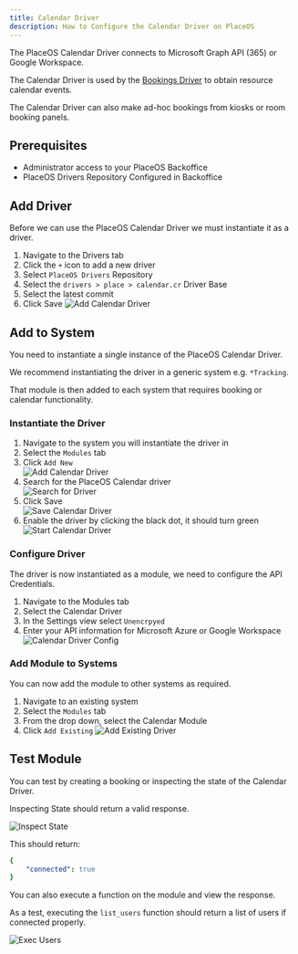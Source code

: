 ```yaml
---
title: Calendar Driver
description: How to Configure the Calendar Driver on PlaceOS
---
```


The PlaceOS Calendar Driver connects to Microsoft Graph API (365) or Google Workspace.

The Calendar Driver is used by the [Bookings Driver](./placeos-bookings.md) to obtain resource calendar events.

The Calendar Driver can also make ad-hoc bookings from kiosks or room booking panels.

## Prerequisites 

- Administrator access to your PlaceOS Backoffice
- PlaceOS Drivers Repository Configured in Backoffice

## Add Driver

Before we can use the PlaceOS Calendar Driver we must instantiate it as a driver.

1. Navigate to the Drivers tab
2. Click the `+` icon to add a new driver
3. Select `PlaceOS Drivers` Repository
4. Select the `drivers > place > calendar.cr` Driver Base
5. Select the latest commit
6. Click Save
![Add Calendar Driver](./assets/add-calendar-driver.png)  

## Add to System

You need to instantiate a single instance of the PlaceOS Calendar Driver.

We recommend instantiating the driver in a generic system e.g. `*Tracking`.

That module is then added to each system that requires booking or calendar functionality.

### Instantiate the Driver

1. Navigate to the system you will instantiate the driver in
2. Select the `Modules` tab
3. Click `Add New`  
![Add Calendar Driver](./assets/add-driver.png)  
4. Search for the PlaceOS Calendar driver  
![Search for Driver](./assets/search-for-driver.png)  
5. Click Save  
![Save Calendar Driver](./assets/save-cal-driver.png)  
6. Enable the driver by clicking the black dot, it should turn green  
![Start Calendar Driver](./assets/driver-started.png)  

### Configure Driver

The driver is now instantiated as a module, we need to configure the API Credentials.

1. Navigate to the Modules tab
2. Select the Calendar Driver
3. In the Settings view select `Unencrpyed`
4. Enter your API information for Microsoft Azure or Google Workspace
![Calendar Driver Config](./assets/calendar-driver-config.png)  

### Add Module to Systems

You can now add the module to other systems as required.

1. Navigate to an existing system
2. Select the `Modules` tab
3. From the drop down, select the Calendar Module
4. Click `Add Existing`
![Add Existing Driver](./assets/add-existing.png)  

## Test Module

You can test by creating a booking or inspecting the state of the Calendar Driver.

Inspecting State should return a valid response.

![Inspect State](./assets/inspect-state.png) 

This should return:
```yaml
{
    "connected": true
}
```

You can also execute a function on the module and view the response.

As a test, executing the `list_users` function should return a list of users if connected properly.

![Exec Users](./assets/exec-users.png) 
